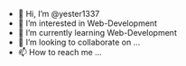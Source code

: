 - 👋 Hi, I’m @yester1337
- 👀 I’m interested in Web-Development
- 🌱 I’m currently learning Web-Development
- 💞️ I’m looking to collaborate on ...
- 📫 How to reach me ...

<!---
yester1337/yester1337 is a ✨ special ✨ repository because its `README.md` (this file) appears on your GitHub profile.
You can click the Preview link to take a look at your changes.
--->
